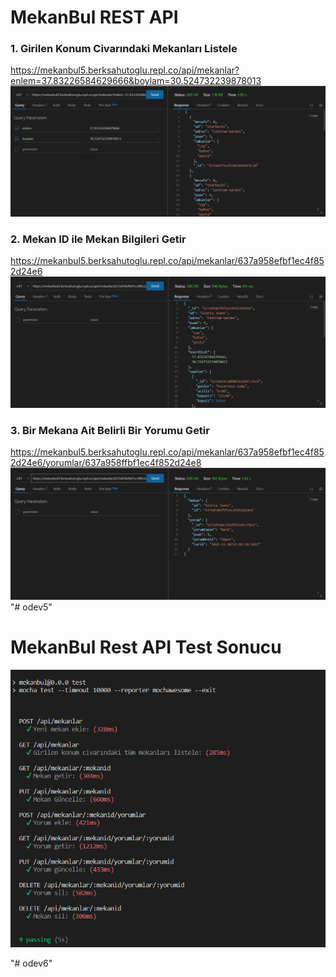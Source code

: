 # MekanBul REST API 

### 1. Girilen Konum Civarındaki Mekanları Listele
https://mekanbul5.berksahutoglu.repl.co/api/mekanlar?enlem=37.83226584629666&boylam=30.524732239878013
![1](/resimler/konum.png)

### 2. Mekan ID ile Mekan Bilgileri Getir
https://mekanbul5.berksahutoglu.repl.co/api/mekanlar/637a958efbf1ec4f852d24e6
![2](/resimler/mekan.png)

### 3. Bir Mekana Ait Belirli Bir Yorumu Getir
https://mekanbul5.berksahutoglu.repl.co/api/mekanlar/637a958efbf1ec4f852d24e6/yorumlar/637a958ffbf1ec4f852d24e8
![3](/resimler/yorum.png)"# odev5" 


# MekanBul Rest API Test Sonucu
![](/resimler/terminalsonuc.png)

"# odev6" 
